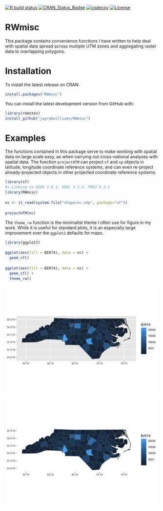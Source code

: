 
<!-- README.md is generated from README.Rmd. Please edit that file -->

<!-- badges: start -->

[![R build
status](https://github.com/jayrobwilliams/RWmisc/workflows/R-CMD-check/badge.svg)](https://github.com/jayrobwilliams/RWmisc/actions)
[![CRAN\_Status\_Badge](https://www.r-pkg.org/badges/version/RWmisc)](https://CRAN.R-project.org/package=RWmisc)
[![codecov](https://codecov.io/gh/jayrobwilliams/RWmisc/branch/master/graph/badge.svg)](https://app.codecov.io/gh/jayrobwilliams/RWmisc)
[![License](http://img.shields.io/badge/license-GPL%20%28%3E=%203%29-brightgreen.svg?style=flat)](http://www.gnu.org/licenses/gpl-3.0.html)
<!-- badges: end -->

# RWmisc

This package contains convenience functions I have written to help deal
with spatial data spread across multiple UTM zones and aggregating
raster data to overlapping polygons.

# Installation

To install the latest release on CRAN:

``` r
install.packages("RWmisc")
```

You can install the latest development version from GitHub with:

``` r
library(remotes)
install_github("jayrobwilliams/RWmisc")
```

# Examples

The functions contained in this package serve to make working with
spatial data on large scale easy, as when carrying out cross-national
analyses with spatial data. The function `projectUTM` can project `sf`
and `sp` objects in latitude, longitude coordinate reference systems,
and can even re-project already-projected objects in other projected
coordinate reference systems.

``` r
library(sf)
#> Linking to GEOS 3.8.1, GDAL 3.1.4, PROJ 6.3.1
library(RWmisc)

nc <- st_read(system.file("shape/nc.shp", package="sf"))

projectUTM(nc)
```

The `theme_rw` function is the minimalist theme I often use for figure
in my work. While it is useful for standard plots, it is an especially
large improvement over the `ggplot2` defaults for maps.

``` r
library(ggplot2)

ggplot(aes(fill = BIR74), data = nc) +
  geom_sf()

ggplot(aes(fill = BIR74), data = nc) +
  geom_sf() +
  theme_rw()
```

![](man/figures/README-theme_rw-1.png)![](man/figures/README-theme_rw-2.png)

